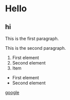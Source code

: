 # Hello
## hi

This is the first paragraph.

This is the second paragraph.

1. First element
2. Second element
3. Item

- First element
- Second element

[google](https://google.com)
